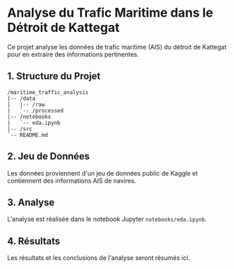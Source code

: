 # Analyse du Trafic Maritime dans le Détroit de Kattegat

Ce projet analyse les données de trafic maritime (AIS) du détroit de Kattegat pour en extraire des informations pertinentes.

## 1. Structure du Projet

```
/maritime_traffic_analysis
|-- /data
|   |-- /raw
|   `-- /processed
|-- /notebooks
|   `-- eda.ipynb
|-- /src
`-- README.md
```

## 2. Jeu de Données

Les données proviennent d'un jeu de données public de Kaggle et contiennent des informations AIS de navires.

## 3. Analyse

L'analyse est réalisée dans le notebook Jupyter `notebooks/eda.ipynb`.

## 4. Résultats

Les résultats et les conclusions de l'analyse seront résumés ici.
